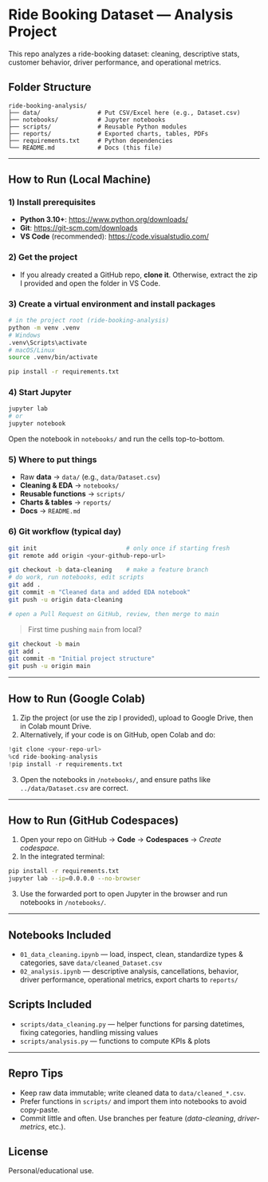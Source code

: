 
# Ride Booking Dataset — Analysis Project

This repo analyzes a ride-booking dataset: cleaning, descriptive stats, customer behavior, driver performance, and operational metrics.

## Folder Structure
```
ride-booking-analysis/
├── data/                # Put CSV/Excel here (e.g., Dataset.csv)
├── notebooks/           # Jupyter notebooks
├── scripts/             # Reusable Python modules
├── reports/             # Exported charts, tables, PDFs
├── requirements.txt     # Python dependencies
└── README.md            # Docs (this file)
```

---

## How to Run (Local Machine)

### 1) Install prerequisites
- **Python 3.10+**: https://www.python.org/downloads/
- **Git**: https://git-scm.com/downloads
- **VS Code** (recommended): https://code.visualstudio.com/

### 2) Get the project
- If you already created a GitHub repo, **clone it**. Otherwise, extract the zip I provided and open the folder in VS Code.

### 3) Create a virtual environment and install packages
```bash
# in the project root (ride-booking-analysis)
python -m venv .venv
# Windows
.venv\Scripts\activate
# macOS/Linux
source .venv/bin/activate

pip install -r requirements.txt
```

### 4) Start Jupyter
```bash
jupyter lab
# or
jupyter notebook
```
Open the notebook in `notebooks/` and run the cells top-to-bottom.

### 5) Where to put things
- Raw **data** → `data/` (e.g., `data/Dataset.csv`)
- **Cleaning & EDA** → `notebooks/`
- **Reusable functions** → `scripts/`
- **Charts & tables** → `reports/`
- **Docs** → `README.md`

### 6) Git workflow (typical day)
```bash
git init                         # only once if starting fresh
git remote add origin <your-github-repo-url>

git checkout -b data-cleaning    # make a feature branch
# do work, run notebooks, edit scripts
git add .
git commit -m "Cleaned data and added EDA notebook"
git push -u origin data-cleaning

# open a Pull Request on GitHub, review, then merge to main
```

> First time pushing `main` from local?
```bash
git checkout -b main
git add .
git commit -m "Initial project structure"
git push -u origin main
```

---

## How to Run (Google Colab)

1. Zip the project (or use the zip I provided), upload to Google Drive, then in Colab mount Drive.
2. Alternatively, if your code is on GitHub, open Colab and do:
```python
!git clone <your-repo-url>
%cd ride-booking-analysis
!pip install -r requirements.txt
```
3. Open the notebooks in `/notebooks/`, and ensure paths like `../data/Dataset.csv` are correct.

---

## How to Run (GitHub Codespaces)

1. Open your repo on GitHub → **Code** → **Codespaces** → *Create codespace*.
2. In the integrated terminal:
```bash
pip install -r requirements.txt
jupyter lab --ip=0.0.0.0 --no-browser
```
3. Use the forwarded port to open Jupyter in the browser and run notebooks in `/notebooks/`.

---

## Notebooks Included
- `01_data_cleaning.ipynb` — load, inspect, clean, standardize types & categories, save `data/cleaned_Dataset.csv`
- `02_analysis.ipynb` — descriptive analysis, cancellations, behavior, driver performance, operational metrics, export charts to `reports/`

## Scripts Included
- `scripts/data_cleaning.py` — helper functions for parsing datetimes, fixing categories, handling missing values
- `scripts/analysis.py` — functions to compute KPIs & plots

---

## Repro Tips
- Keep raw data immutable; write cleaned data to `data/cleaned_*.csv`.
- Prefer functions in `scripts/` and import them into notebooks to avoid copy-paste.
- Commit little and often. Use branches per feature (_data-cleaning_, _driver-metrics_, etc.).

## License
Personal/educational use.
